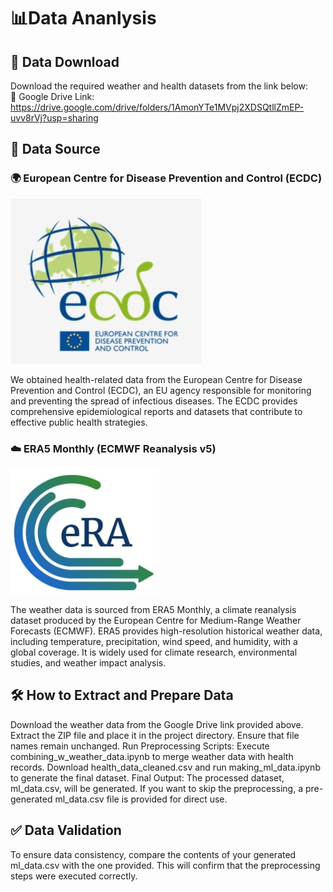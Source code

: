 # 📊Data Ananlysis


## 📂 Data Download
Download the required weather and health datasets from the link below:  
🔗 Google Drive Link: https://drive.google.com/drive/folders/1AmonYTe1MVpj2XDSQtllZmEP-uvv8rVj?usp=sharing 


## 📌 Data Source
### 🌍 European Centre for Disease Prevention and Control (ECDC)
![image alt](https://github.com/Swayam200/Leptospirosis-Predictor/blob/3ee58992a98a4f34f3d0f9e2be76fe7c9355ba33/Data%20Analysis/Screenshot%202025-02-17%20222728.jpg)

We obtained health-related data from the European Centre for Disease Prevention and Control (ECDC), an EU agency responsible for monitoring and preventing the spread of infectious diseases. The ECDC provides comprehensive epidemiological reports and datasets that contribute to effective public health strategies.

### ☁️ ERA5 Monthly (ECMWF Reanalysis v5)
![image alt](https://github.com/Swayam200/Leptospirosis-Predictor/blob/9ea9b04e5f090fbc28c42078e8430e4bce750dde/Data%20Analysis/Screenshot%202025-02-17%20215949.jpg)

The weather data is sourced from ERA5 Monthly, a climate reanalysis dataset produced by the European Centre for Medium-Range Weather Forecasts (ECMWF). ERA5 provides high-resolution historical weather data, including temperature, precipitation, wind speed, and humidity, with a global coverage. It is widely used for climate research, environmental studies, and weather impact analysis.


## 🛠️ How to Extract and Prepare Data
Download the weather data from the Google Drive link provided above.
Extract the ZIP file and place it in the project directory. Ensure that file names remain unchanged.
Run Preprocessing Scripts:
Execute combining_w_weather_data.ipynb to merge weather data with health records.
Download health_data_cleaned.csv and run making_ml_data.ipynb to generate the final dataset.
Final Output:
The processed dataset, ml_data.csv, will be generated.
If you want to skip the preprocessing, a pre-generated ml_data.csv file is provided for direct use.


## ✅ Data Validation
To ensure data consistency, compare the contents of your generated ml_data.csv with the one provided. This will confirm that the preprocessing steps were executed correctly.

